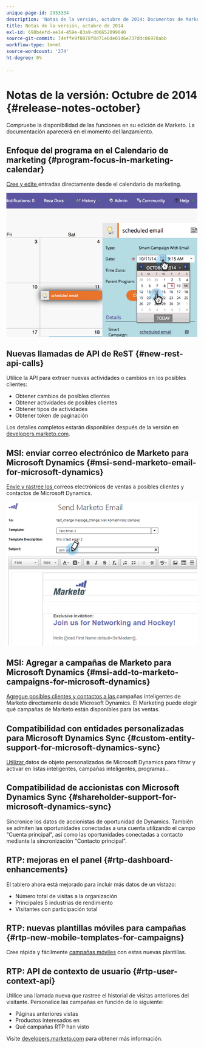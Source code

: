 ```yaml
---
unique-page-id: 2953334
description: 'Notas de la versión, octubre de 2014: Documentos de Marketo: Documentación del producto'
title: Notas de la versión, octubre de 2014
exl-id: 698b4efd-ee14-459e-83a9-d06652099040
source-git-commit: 74effe9f8078f8d71e6de01d6e737ddc86978abb
workflow-type: tm+mt
source-wordcount: '274'
ht-degree: 0%

---
```


# Notas de la versión: Octubre de 2014 {#release-notes-october}

Compruebe la disponibilidad de las funciones en su edición de Marketo. La documentación aparecerá en el momento del lanzamiento.

## Enfoque del programa en el Calendario de marketing {#program-focus-in-marketing-calendar}

[Cree y edite ](/help/marketo/product-docs/core-marketo-concepts/marketing-calendar/understanding-the-calendar/understand-enable-program-focus.md) entradas directamente desde el calendario de marketing.

![](assets/image2014-10-20-11-3a48-3a51.png)

## Nuevas llamadas de API de ReST {#new-rest-api-calls}

Utilice la API para extraer nuevas actividades o cambios en los posibles clientes:

* Obtener cambios de posibles clientes
* Obtener actividades de posibles clientes
* Obtener tipos de actividades
* Obtener token de paginación

Los detalles completos estarán disponibles después de la versión en [developers.marketo.com](https://developers.marketo.com/documentation/rest/).

## MSI: enviar correo electrónico de Marketo para Microsoft Dynamics {#msi-send-marketo-email-for-microsoft-dynamics}

[Envíe y rastree los ](/help/marketo/product-docs/marketo-sales-insight/msi-for-microsoft-dynamics/setting-up-and-using/send-a-marketo-sales-email-from-microsoft-dynamics.md) correos electrónicos de ventas a posibles clientes y contactos de Microsoft Dynamics.

![](assets/image2014-10-20-11-3a49-3a25.png)

## MSI: Agregar a campañas de Marketo para Microsoft Dynamics {#msi-add-to-marketo-campaigns-for-microsoft-dynamics}

[Agregue posibles clientes y contactos a las ](/help/marketo/product-docs/marketo-sales-insight/msi-for-microsoft-dynamics/setting-up-and-using/add-a-lead-contact-to-a-marketo-campaign-from-microsoft-dynamics.md) campañas inteligentes de Marketo directamente desde Microsoft Dynamics. El Marketing puede elegir qué campañas de Marketo están disponibles para las ventas.

## Compatibilidad con entidades personalizadas para Microsoft Dynamics Sync {#custom-entity-support-for-microsoft-dynamics-sync}

[Utilizar ](/help/marketo/product-docs/crm-sync/microsoft-dynamics-sync/microsoft-dynamics-sync-details/microsoft-dynamics-sync-custom-entity-sync/enable-sync-for-a-custom-entity.md) datos de objeto personalizados de Microsoft Dynamics para filtrar y activar en listas inteligentes, campañas inteligentes, programas...

## Compatibilidad de accionistas con Microsoft Dynamics Sync {#shareholder-support-for-microsoft-dynamics-sync}

Sincronice los datos de accionistas de oportunidad de Dynamics. También se admiten las oportunidades conectadas a una cuenta utilizando el campo &quot;Cuenta principal&quot;, así como las oportunidades conectadas a contacto mediante la sincronización &quot;Contacto principal&quot;.

## RTP: mejoras en el panel {#rtp-dashboard-enhancements}

El tablero ahora está mejorado para incluir más datos de un vistazo:

* Número total de visitas a la organización
* Principales 5 industrias de rendimiento
* Visitantes con participación total

## RTP: nuevas plantillas móviles para campañas {#rtp-new-mobile-templates-for-campaigns}

Cree rápida y fácilmente [campañas móviles](/help/marketo/product-docs/web-personalization/using-templates/using-templates-to-create-web-campaigns.md) con estas nuevas plantillas.

## RTP: API de contexto de usuario {#rtp-user-context-api}

Utilice una llamada nueva que rastree el historial de visitas anteriores del visitante. Personalice las campañas en función de lo siguiente:

* Páginas anteriores vistas
* Productos interesados en
* Qué campañas RTP han visto

Visite [developers.marketo.com](https://developers.marketo.com/documentation/websites/rtp-js-api/) para obtener más información.
